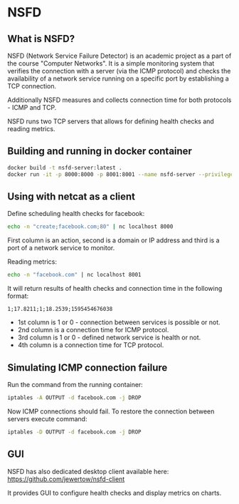 # NSFD

## What is NSFD?

NSFD (Network Service Failure Detector) is an academic project as a part of the course "Computer Networks".
It is a simple monitoring system that verifies the connection with a server (via the ICMP protocol)
and checks the availability of a network service running on a specific port by establishing a TCP connection.

Additionally NSFD measures and collects connection time for both protocols - ICMP and TCP. 

NSFD runs two TCP servers that allows for defining health checks and reading metrics.

## Building and running in docker container
```bash
docker build -t nsfd-server:latest .
docker run -it -p 8000:8000 -p 8001:8001 --name nsfd-server --privileged nsfd-server:latest
```

## Using with netcat as a client
Define scheduling health checks for facebook:
```bash
echo -n "create;facebook.com;80" | nc localhost 8000
```
First column is an action, second is a domain or IP address and third is a port of a network service to monitor.

Reading metrics:
```bash
echo -n "facebook.com" | nc localhost 8001
```
It will return results of health checks and connection time in the following format:
```
1;17.8211;1;18.2539;1595454676038
``` 
- 1st column is 1 or 0 - connection between services is possible or not.
- 2nd column is a connection time for ICMP protocol.
- 3rd column is 1 or 0 - defined network service is health or not.
- 4th column is a connection time for TCP protocol.

## Simulating ICMP connection failure
Run the command from the running container:
```bash
iptables -A OUTPUT -d facebook.com -j DROP
```
Now ICMP connections should fail. 
To restore the connection between servers execute command:
```bash
iptables -D OUTPUT -d facebook.com -j DROP
```

## GUI
NSFD has also dedicated desktop client available here: https://github.com/jewertow/nsfd-client

It provides GUI to configure health checks and display metrics on charts. 
